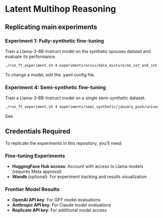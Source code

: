 # Latent Multihop Reasoning

## Replicating main experiments

### Experiment 1: Fully-synthetic fine-tuning

Train a Llama-3-8B-Instruct model on the synthetic spouses dataset and evaluate its performance.

```bash
./run_ft_experiment.sh 4 experiments/arxiv/data_mixture/no_cot_and_cot.yaml --seed 1
```

To change a model, edit the .yaml config file.

### Experiment 4: Semi-synthetic fine-tuning

Train a Llama-3-8B-Instruct model on a single semi-synthetic dataset.

```bash
./run_ft_experiment.sh 4 experiments/semi_synthetic/january_push/universities.yaml --seed 1
```

See 


## Credentials Required

To replicate the experiments in this repository, you'll need:

### Fine-tuning Experiments
* **HuggingFace Hub access**: Account with access to Llama models (requires Meta approval)
* **Wandb** (optional): For experiment tracking and results visualization

### Frontier Model Results
* **OpenAI API key**: For GPT model evaluations
* **Anthropic API key**: For Claude model evaluations  
* **Replicate API key**: For additional model access
